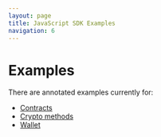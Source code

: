 ```yaml
---
layout: page
title: JavaScript SDK Examples
navigation: 6
---
```


# Examples

There are annotated examples currently for:

* [Contracts](https://rawgit.com/aeternity/aepp-sdk-docs/master/js-sdk-examples/bin/aecontract.html)
* [Crypto methods](https://rawgit.com/aeternity/aepp-sdk-docs/master/js-sdk-examples/bin/aecrypto.html)
* [Wallet](https://rawgit.com/aeternity/aepp-sdk-docs/master/js-sdk-examples/bin/aewallet.html)


